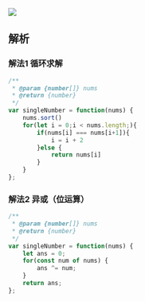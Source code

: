 ![](https://output66.oss-cn-beijing.aliyuncs.com/img/20211105195326.png)

## 解析
### 解法1 循环求解
```js
/**
 * @param {number[]} nums
 * @return {number}
 */
var singleNumber = function(nums) {
    nums.sort()
    for(let i = 0;i < nums.length;){
        if(nums[i] === nums[i+1]){
            i = i + 2
        }else {
            return nums[i]
        }
    }
};
```
### 解法2 异或（位运算）
```js
/**
 * @param {number[]} nums
 * @return {number}
 */
var singleNumber = function(nums) {
    let ans = 0;
    for(const num of nums) {
        ans ^= num;
    }
    return ans;
};
```